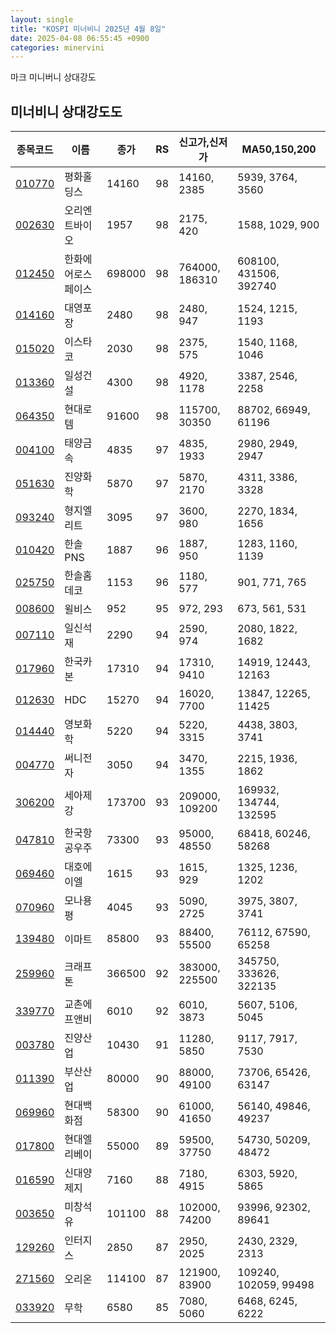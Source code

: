 ```yaml
---
layout: single
title: "KOSPI 미너비니 2025년 4월 8일"
date: 2025-04-08 06:55:45 +0900
categories: minervini
---
```

마크 미니버니 상대강도

## 미너비니 상대강도도

|종목코드|이름|종가|RS|신고가,신저가|MA50,150,200|
|------|---|---|--|---------|------------|
|[010770](https://finance.daum.net/quotes/A010770)|평화홀딩스|14160|98|14160, 2385|5939, 3764, 3560|
|[002630](https://finance.daum.net/quotes/A002630)|오리엔트바이오|1957|98|2175, 420|1588, 1029, 900|
|[012450](https://finance.daum.net/quotes/A012450)|한화에어로스페이스|698000|98|764000, 186310|608100, 431506, 392740|
|[014160](https://finance.daum.net/quotes/A014160)|대영포장|2480|98|2480, 947|1524, 1215, 1193|
|[015020](https://finance.daum.net/quotes/A015020)|이스타코|2030|98|2375, 575|1540, 1168, 1046|
|[013360](https://finance.daum.net/quotes/A013360)|일성건설|4300|98|4920, 1178|3387, 2546, 2258|
|[064350](https://finance.daum.net/quotes/A064350)|현대로템|91600|98|115700, 30350|88702, 66949, 61196|
|[004100](https://finance.daum.net/quotes/A004100)|태양금속|4835|97|4835, 1933|2980, 2949, 2947|
|[051630](https://finance.daum.net/quotes/A051630)|진양화학|5870|97|5870, 2170|4311, 3386, 3328|
|[093240](https://finance.daum.net/quotes/A093240)|형지엘리트|3095|97|3600, 980|2270, 1834, 1656|
|[010420](https://finance.daum.net/quotes/A010420)|한솔PNS|1887|96|1887, 950|1283, 1160, 1139|
|[025750](https://finance.daum.net/quotes/A025750)|한솔홈데코|1153|96|1180, 577|901, 771, 765|
|[008600](https://finance.daum.net/quotes/A008600)|윌비스|952|95|972, 293|673, 561, 531|
|[007110](https://finance.daum.net/quotes/A007110)|일신석재|2290|94|2590, 974|2080, 1822, 1682|
|[017960](https://finance.daum.net/quotes/A017960)|한국카본|17310|94|17310, 9410|14919, 12443, 12163|
|[012630](https://finance.daum.net/quotes/A012630)|HDC|15270|94|16020, 7700|13847, 12265, 11425|
|[014440](https://finance.daum.net/quotes/A014440)|영보화학|5220|94|5220, 3315|4438, 3803, 3741|
|[004770](https://finance.daum.net/quotes/A004770)|써니전자|3050|94|3470, 1355|2215, 1936, 1862|
|[306200](https://finance.daum.net/quotes/A306200)|세아제강|173700|93|209000, 109200|169932, 134744, 132595|
|[047810](https://finance.daum.net/quotes/A047810)|한국항공우주|73300|93|95000, 48550|68418, 60246, 58268|
|[069460](https://finance.daum.net/quotes/A069460)|대호에이엘|1615|93|1615, 929|1325, 1236, 1202|
|[070960](https://finance.daum.net/quotes/A070960)|모나용평|4045|93|5090, 2725|3975, 3807, 3741|
|[139480](https://finance.daum.net/quotes/A139480)|이마트|85800|93|88400, 55500|76112, 67590, 65258|
|[259960](https://finance.daum.net/quotes/A259960)|크래프톤|366500|92|383000, 225500|345750, 333626, 322135|
|[339770](https://finance.daum.net/quotes/A339770)|교촌에프앤비|6010|92|6010, 3873|5607, 5106, 5045|
|[003780](https://finance.daum.net/quotes/A003780)|진양산업|10430|91|11280, 5850|9117, 7917, 7530|
|[011390](https://finance.daum.net/quotes/A011390)|부산산업|80000|90|88000, 49100|73706, 65426, 63147|
|[069960](https://finance.daum.net/quotes/A069960)|현대백화점|58300|90|61000, 41650|56140, 49846, 49237|
|[017800](https://finance.daum.net/quotes/A017800)|현대엘리베이|55000|89|59500, 37750|54730, 50209, 48472|
|[016590](https://finance.daum.net/quotes/A016590)|신대양제지|7160|88|7180, 4915|6303, 5920, 5865|
|[003650](https://finance.daum.net/quotes/A003650)|미창석유|101100|88|102000, 74200|93996, 92302, 89641|
|[129260](https://finance.daum.net/quotes/A129260)|인터지스|2850|87|2950, 2025|2430, 2329, 2313|
|[271560](https://finance.daum.net/quotes/A271560)|오리온|114100|87|121900, 83900|109240, 102059, 99498|
|[033920](https://finance.daum.net/quotes/A033920)|무학|6580|85|7080, 5060|6468, 6245, 6222|



